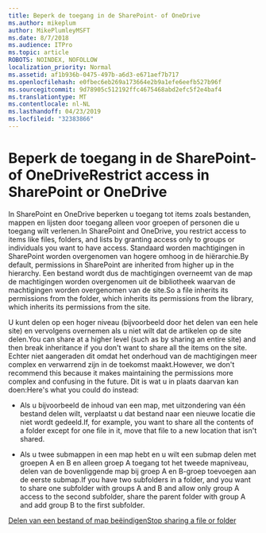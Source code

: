 ```yaml
---
title: Beperk de toegang in de SharePoint- of OneDrive
ms.author: mikeplum
author: MikePlumleyMSFT
ms.date: 8/7/2018
ms.audience: ITPro
ms.topic: article
ROBOTS: NOINDEX, NOFOLLOW
localization_priority: Normal
ms.assetid: af1b936b-0475-497b-a6d3-e671aef7b717
ms.openlocfilehash: e0fbec6eb269a173664e2b9a1efe6eefb527b96f
ms.sourcegitcommit: 9d78905c512192ffc4675468abd2efc5f2e4baf4
ms.translationtype: MT
ms.contentlocale: nl-NL
ms.lasthandoff: 04/23/2019
ms.locfileid: "32383866"
---
```

# <a name="restrict-access-in-sharepoint-or-onedrive"></a><span data-ttu-id="b8017-102">Beperk de toegang in de SharePoint- of OneDrive</span><span class="sxs-lookup"><span data-stu-id="b8017-102">Restrict access in SharePoint or OneDrive</span></span>

<span data-ttu-id="b8017-103">In SharePoint en OneDrive beperken u toegang tot items zoals bestanden, mappen en lijsten door toegang alleen voor groepen of personen die u toegang wilt verlenen.</span><span class="sxs-lookup"><span data-stu-id="b8017-103">In SharePoint and OneDrive, you restrict access to items like files, folders, and lists by granting access only to groups or individuals you want to have access.</span></span> <span data-ttu-id="b8017-104">Standaard worden machtigingen in SharePoint worden overgenomen van hogere omhoog in de hiërarchie.</span><span class="sxs-lookup"><span data-stu-id="b8017-104">By default, permissions in SharePoint are inherited from higher up in the hierarchy.</span></span> <span data-ttu-id="b8017-105">Een bestand wordt dus de machtigingen overneemt van de map de machtigingen worden overgenomen uit de bibliotheek waarvan de machtigingen worden overgenomen van de site.</span><span class="sxs-lookup"><span data-stu-id="b8017-105">So a file inherits its permissions from the folder, which inherits its permissions from the library, which inherits its permissions from the site.</span></span>
  
<span data-ttu-id="b8017-106">U kunt delen op een hoger niveau (bijvoorbeeld door het delen van een hele site) en vervolgens overnemen als u niet wilt dat de artikelen op de site delen.</span><span class="sxs-lookup"><span data-stu-id="b8017-106">You can share at a higher level (such as by sharing an entire site) and then break inheritance if you don't want to share all the items on the site.</span></span> <span data-ttu-id="b8017-107">Echter niet aangeraden dit omdat het onderhoud van de machtigingen meer complex en verwarrend zijn in de toekomst maakt.</span><span class="sxs-lookup"><span data-stu-id="b8017-107">However, we don't recommend this because it makes maintaining the permissions more complex and confusing in the future.</span></span> <span data-ttu-id="b8017-108">Dit is wat u in plaats daarvan kan doen:</span><span class="sxs-lookup"><span data-stu-id="b8017-108">Here's what you could do instead:</span></span>
  
- <span data-ttu-id="b8017-109">Als u bijvoorbeeld de inhoud van een map, met uitzondering van één bestand delen wilt, verplaatst u dat bestand naar een nieuwe locatie die niet wordt gedeeld.</span><span class="sxs-lookup"><span data-stu-id="b8017-109">If, for example, you want to share all the contents of a folder except for one file in it, move that file to a new location that isn't shared.</span></span>
    
- <span data-ttu-id="b8017-110">Als u twee submappen in een map hebt en u wilt een submap delen met groepen A en B en alleen groep A toegang tot het tweede mapniveau, delen van de bovenliggende map bij groep A en B-groep toevoegen aan de eerste submap.</span><span class="sxs-lookup"><span data-stu-id="b8017-110">If you have two subfolders in a folder, and you want to share one subfolder with groups A and B and allow only group A access to the second subfolder, share the parent folder with group A and add group B to the first subfolder.</span></span>
    
[<span data-ttu-id="b8017-111">Delen van een bestand of map beëindigen</span><span class="sxs-lookup"><span data-stu-id="b8017-111">Stop sharing a file or folder </span></span>](https://go.microsoft.com/fwlink/?linkid=2008861)
  

